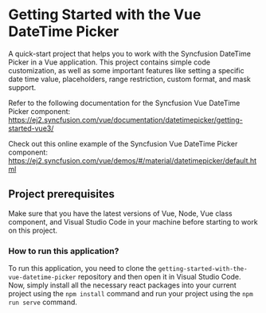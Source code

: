 # Getting Started with the Vue DateTime Picker

A quick-start project that helps you to work with the Syncfusion DateTime Picker in a Vue application. This project contains simple code customization, as well as some important features like setting a specific date time value, placeholders, range restriction, custom format, and mask support.

Refer to the following documentation for the Syncfusion Vue DateTime Picker component: 
https://ej2.syncfusion.com/vue/documentation/datetimepicker/getting-started-vue3/

Check out this online example of the Syncfusion Vue DateTime Picker component: 
https://ej2.syncfusion.com/vue/demos/#/material/datetimepicker/default.html

## Project prerequisites

Make sure that you have the latest versions of Vue, Node, Vue class component, and Visual Studio Code in your machine before starting to work on this project.

### How to run this application?

To run this application, you need to clone the `getting-started-with-the-vue-datetime-picker` repository and then open it in Visual Studio Code. Now, simply install all the necessary react packages into your current project using the `npm install` command and run your project using the `npm run serve` command.